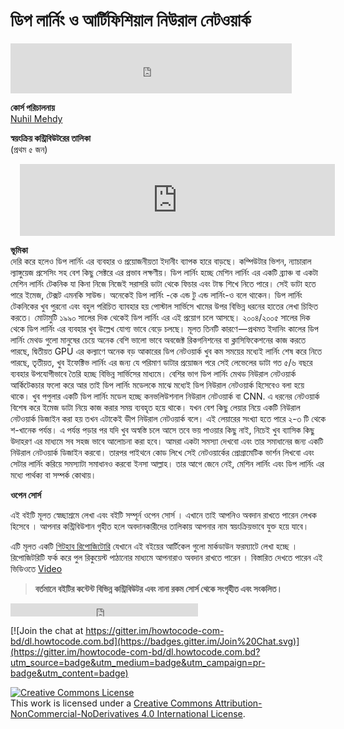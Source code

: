# ডিপ লার্নিং ও আর্টিফিশিয়াল নিউরাল নেটওয়ার্ক

<iframe src="https://www.facebook.com/plugins/like.php?href=https%3A%2F%2Fwww.facebook.com%2Fhowtocode.com.bd%2F&width=450&layout=standard&action=like&size=small&show_faces=true&share=true&height=80&appId=353725671441956" width="450" height="80" style="border:none;overflow:hidden" scrolling="no" frameborder="0" allowTransparency="true"></iframe>  

**কোর্স পরিচালনায়**  
[Nuhil Mehdy](https://nuhil.net)   

**স্বয়ংক্রিয় কন্ট্রিবিউটরের তালিকা**  
(প্রথম ৫ জন)  
<iframe scrolling="auto" frameborder="0" style="border:none; overflow:hidden; height:115px; width:100%; margin-left: 15;" allowTransparency="true" src="https://nuhil.github.io/api/contributions.html?repo=dl"></iframe>

**ভূমিকা**   
দেরি করে হলেও ডিপ লার্নিং এর ব্যবহার ও প্রয়োজনীয়তা ইদানীং ব্যাপক হারে বাড়ছে। কম্পিউটার ভিশন, ন্যাচারাল ল্যাঙ্গুয়েজ প্রসেসিং সহ বেশ কিছু সেক্টরে এর প্রভাব লক্ষণীয়। ডিপ লার্নিং হচ্ছে মেশিন লার্নিং এর একটি ব্র্যাঞ্চ বা একটা মেশিন লার্নিং টেকনিক যা কিনা নিজে নিজেই সরাসরি ডাটা থেকে ফিচার এবং টাস্ক শিখে নিতে পারে। সেই ডাটা হতে পারে ইমেজ, টেক্সট এমনকি সাউন্ড। অনেকেই ডিপ লার্নিং -কে এন্ড টু এন্ড লার্নিং-ও বলে থাকেন। ডিপ লার্নিং টেকনিকের খুব পুরনো এবং বহুল পরিচিত ব্যাবহার হয় পোস্টাল সার্ভিসে খামের উপর বিভিন্ন ধরনের হাতের লেখা চিহ্নিত করতে। মোটামুটি ১৯৯০ সালের দিক থেকেই ডিপ লার্নিং এর এই প্রয়োগ চলে আসছে।
২০০৪/২০০৫ সালের দিক থেকে ডিপ লার্নিং এর ব্যবহার খুব উল্লেখ যোগ্য ভাবে বেড়ে চলছে। মূলত তিনটি কারণে — প্রথমত ইদানিং কালের ডিপ লার্নিং মেথড গুলো মানুষের চেয়ে অনেক বেশি ভালো ভাবে অবজেক্ট রিকগনিশনের বা ক্লাসিফিকেশনের কাজ করতে পারছে, দ্বিতীয়ত GPU এর কল্যাণে অনেক বড় আকারের ডিপ নেটওয়ার্ক খুব কম সময়ের মধ্যেই লার্নিং শেষ করে নিতে পারছে, তৃতীয়ত, খুব ইফেক্টিভ লার্নিং এর জন্য যে পরিমাণ ডাটার প্রয়োজন পরে সেই লেভেলের ডাটা গত ৫/৬ বছরে ব্যবহার উপযোগীভাবে তৈরি হচ্ছে বিভিন্ন সার্ভিসের মাধ্যমে।
বেশির ভাগ ডিপ লার্নিং মেথড নিউরাল নেটওয়ার্ক আর্কিটেকচার ফলো করে আর তাই ডিপ লার্নিং মডেলকে মাঝে মধ্যেই ডিপ নিউরাল নেটওয়ার্ক হিসেবেও বলা হয়ে থাকে। খুব পপুলার একটি ডিপ লার্নিং মডেল হচ্ছে কনভলিউশনাল নিউরাল নেটওয়ার্ক বা CNN. এ ধরনের নেটওয়ার্ক বিশেষ করে ইমেজ ডাটা নিয়ে কাজ করার সময় ব্যবহৃত হয়ে থাকে। যখন বেশ কিছু লেয়ার নিয়ে একটি নিউরাল নেটওয়ার্ক ডিজাইন করা হয় তখন এটাকেই ডীপ নিউরাল নেটওয়ার্ক বলে। এই লেয়ারের সংখ্যা হতে পারে ২-৩ টি থেকে শ-খানেক পর্যন্ত।
এ পর্যন্ত পড়ার পর যদি খুব অস্বস্তি চলে আসে তবে ভয় পাওয়ার কিছু নাই, নিচেই খুব ব্যাসিক কিছু উদাহরণ এর মাধ্যমে সব সহজ ভাবে আলোচনা করা হবে। আমরা একটা সমস্যা দেখবো এবং তার সমাধানের জন্য একটি নিউরাল নেটওয়ার্ক ডিজাইন করবো। তারপর পাইথনে কোড লিখে সেই নেটওয়ার্কের প্রোগ্রামেটিক ভার্শন লিখবো এবং সেটার লার্নিং করিয়ে সমস্যাটা সমাধানও করবো ইনসা আল্লাহ। তার আগে জেনে নেই, মেশিন লার্নিং এবং ডিপ লার্নিং এর মধ্যে পার্থক্য বা সম্পর্ক কোথায়।  

**ওপেন সোর্স**

এই বইটি মূলত স্বেচ্ছাশ্রমে লেখা এবং বইটি সম্পূর্ন ওপেন সোর্স । এখানে তাই আপনিও অবদান রাখতে পারেন লেখক হিসেবে । আপনার কন্ট্রিবিউশান গৃহীত হলে অবদানকারীদের তালিকায় আপনার নাম স্বয়ংক্রিয়ভাবে যুক্ত হয়ে যাবে।  

এটি মূলত একটি [গিটহাব রিপোজিটোরি](https://github.com/howtocode-com-bd/dl.howtocode.com.bd)  যেখানে এই বইয়ের আর্টিকেল গুলো মার্কডাউন ফরম্যাটে লেখা হচ্ছে । রিপোজিটরিটি ফর্ক করে পুল রিকুয়েস্ট পাঠানোর মাধ্যমে আপনারাও অবদান রাখতে পারেন । বিস্তারিত দেখতে পারেন এই ভিডিওতে  [Video](http://blog.howtocode.com.bd/?p=32)

> **বর্তমানে বইটির কন্টেন্ট বিভিন্ন কন্ট্রিবিউটর এবং নানা রকম সোর্স থেকে সংগৃহীত এবং সংকলিত।**

<iframe src="https://www.facebook.com/plugins/like.php?href=http%3A%2F%2Fdl.howtocode.com.bd&amp;width&amp;layout=button_count&amp;action=like&amp;show_faces=false&amp;share=true&amp;height=21&amp;appId=353725671441956" scrolling="no" frameborder="0" style="border:none; overflow:hidden; height:21px;" allowTransparency="true"></iframe>   

[![Join the chat at https://gitter.im/howtocode-com-bd/dl.howtocode.com.bd](https://badges.gitter.im/Join%20Chat.svg)](https://gitter.im/howtocode-com-bd/dl.howtocode.com.bd?utm_source=badge&utm_medium=badge&utm_campaign=pr-badge&utm_content=badge)

<a rel="license" href="http://creativecommons.org/licenses/by-nc-nd/4.0/"><img alt="Creative Commons License" style="border-width:0" src="https://i.creativecommons.org/l/by-nc-nd/4.0/88x31.png" /></a><br />This work is licensed under a <a rel="license" href="http://creativecommons.org/licenses/by-nc-nd/4.0/">Creative Commons Attribution-NonCommercial-NoDerivatives 4.0 International License</a>.